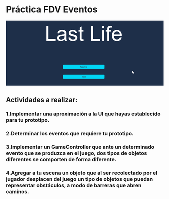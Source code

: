 # Práctica FDV Eventos #

![](gif_eventos.gif)

## Actividades a realizar:

### 1.Implementar una aproximación a la UI que hayas establecido para tu prototipo.

### 2.Determinar los eventos que requiere tu prototipo.

### 3.Implementar un GameController que ante un determinado evento que se produzca en el juego, dos tipos de objetos diferentes se comporten de forma diferente.

### 4.Agregar a tu escena un objeto que al ser recolectado por el jugador desplacen del juego un tipo de objetos que puedan representar obstáculos, a modo de barreras que abren caminos.
